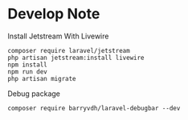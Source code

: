 Develop Note
===

Install Jetstream With Livewire

``` shell
composer require laravel/jetstream
php artisan jetstream:install livewire
npm install
npm run dev
php artisan migrate
```

Debug package

``` shell
composer require barryvdh/laravel-debugbar --dev
```
